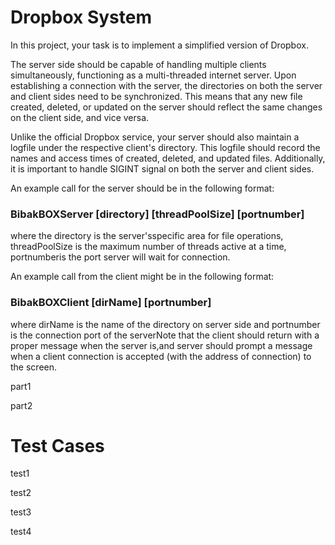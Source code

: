 # Dropbox System 

In this project, your task is to implement a simplified version of Dropbox.

The server side should be capable of handling multiple clients simultaneously, functioning as a multi-threaded internet server. Upon establishing a connection with the server, the directories on both the server and client sides need to be synchronized. This means that any new file created, deleted, or updated on the server should reflect the same changes on the client side, and vice versa.

Unlike the official Dropbox service, your server should also maintain a logfile under the respective client's directory. This logfile should record the names and access times of created, deleted, and updated files. Additionally, it is important to handle SIGINT signal on both the server and client sides.

An example call for the server should be in the following format:

### BibakBOXServer [directory] [threadPoolSize] [portnumber]

where the directory is the server'sspecific area for file operations, threadPoolSize is the maximum number of threads active at a time, portnumberis the port server will wait for connection.

An example call from the client might be in the following format:

### BibakBOXClient [dirName] [portnumber]

where dirName is the name of the directory on server side and portnumber is the connection port of the serverNote that the client should return with a proper message when the server is,and server should prompt a message when a client connection is accepted (with the address of connection) to the screen.

part1

part2


# Test Cases

test1

test2

test3

test4

